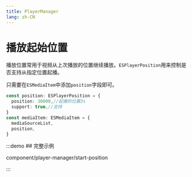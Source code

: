 ```yaml
---
title: PlayerManager
lang: zh-CN
---
```


# 播放起始位置

播放位置常用于视频从上次播放的位置继续播放。`ESPlayerPosition`用来控制是否支持从指定位置起播。

只需要在`ESMediaItem`中添加`position`字段即可。

```ts
const position: ESPlayerPosition = {
  position: 30000,//起播的位置3s
  support: true,//支持
}
const mediaItem: ESMediaItem = {
  mediaSourceList,
  position,
}
```

:::demo ## 完整示例

component/player-manager/start-position

:::
